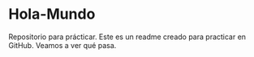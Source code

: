 # Hola-Mundo
Repositorio para prácticar.
Este es un readme creado para practicar en GitHub.
Veamos a ver qué pasa.
